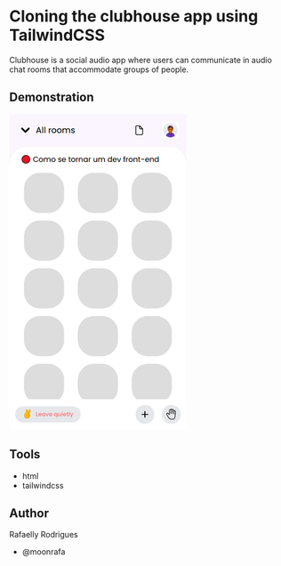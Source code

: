 # Cloning the clubhouse app using TailwindCSS

Clubhouse is a social audio app where users can communicate in audio chat rooms that accommodate groups of people.

## Demonstration

<img src="assets/demo.png" alt="app">

## Tools

- html
- tailwindcss

## Author

Rafaelly Rodrigues

- @moonrafa
